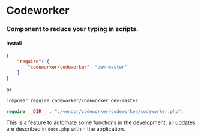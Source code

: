 # Codeworker
### Component to reduce your typing in scripts.


#### Install

```json
{
    "require": {
        "codeworker/codeworker": "dev-master"
    }
}
````
or
```bash
composer require codeworker/codeworker dev-master
````

```php
require __DIR__ . "./vendor/codeworker/codeworker/codeworker.php";
````

This is a feature to automate some functions in the development, all updates are described in ```docs.php``` within the application.
